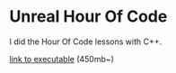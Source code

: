 # Unreal Hour Of Code
 
I did the Hour Of Code lessons with C++.

[link to executable](https://drive.google.com/file/d/1Wz-nC8UVATOlzF4tbx3Q84HaiL_285N6/view?usp=sharing) (450mb~)